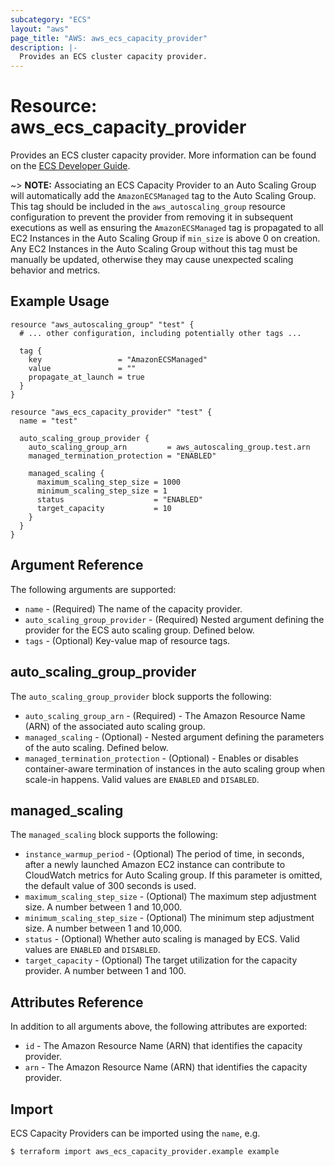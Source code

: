 ```yaml
---
subcategory: "ECS"
layout: "aws"
page_title: "AWS: aws_ecs_capacity_provider"
description: |-
  Provides an ECS cluster capacity provider.
---
```


# Resource: aws_ecs_capacity_provider

Provides an ECS cluster capacity provider. More information can be found on the [ECS Developer Guide](https://docs.aws.amazon.com/AmazonECS/latest/developerguide/cluster-capacity-providers.html).

~> **NOTE:** Associating an ECS Capacity Provider to an Auto Scaling Group will automatically add the `AmazonECSManaged` tag to the Auto Scaling Group. This tag should be included in the `aws_autoscaling_group` resource configuration to prevent the provider from removing it in subsequent executions as well as ensuring the `AmazonECSManaged` tag is propagated to all EC2 Instances in the Auto Scaling Group if `min_size` is above 0 on creation. Any EC2 Instances in the Auto Scaling Group without this tag must be manually be updated, otherwise they may cause unexpected scaling behavior and metrics.

## Example Usage

```hcl
resource "aws_autoscaling_group" "test" {
  # ... other configuration, including potentially other tags ...

  tag {
    key                 = "AmazonECSManaged"
    value               = ""
    propagate_at_launch = true
  }
}

resource "aws_ecs_capacity_provider" "test" {
  name = "test"

  auto_scaling_group_provider {
    auto_scaling_group_arn         = aws_autoscaling_group.test.arn
    managed_termination_protection = "ENABLED"

    managed_scaling {
      maximum_scaling_step_size = 1000
      minimum_scaling_step_size = 1
      status                    = "ENABLED"
      target_capacity           = 10
    }
  }
}
```

## Argument Reference

The following arguments are supported:

* `name` - (Required) The name of the capacity provider.
* `auto_scaling_group_provider` - (Required) Nested argument defining the provider for the ECS auto scaling group. Defined below.
* `tags` - (Optional) Key-value map of resource tags.

## auto_scaling_group_provider

The `auto_scaling_group_provider` block supports the following:

* `auto_scaling_group_arn` - (Required) - The Amazon Resource Name (ARN) of the associated auto scaling group.
* `managed_scaling` - (Optional) - Nested argument defining the parameters of the auto scaling. Defined below.
* `managed_termination_protection` - (Optional) - Enables or disables container-aware termination of instances in the auto scaling group when scale-in happens. Valid values are `ENABLED` and `DISABLED`.

## managed_scaling

The `managed_scaling` block supports the following:

* `instance_warmup_period` - (Optional) The period of time, in seconds, after a newly launched Amazon EC2 instance can contribute to CloudWatch metrics for Auto Scaling group. If this parameter is omitted, the default value of 300 seconds is used.
* `maximum_scaling_step_size` - (Optional) The maximum step adjustment size. A number between 1 and 10,000.
* `minimum_scaling_step_size` - (Optional) The minimum step adjustment size. A number between 1 and 10,000.
* `status` - (Optional) Whether auto scaling is managed by ECS. Valid values are `ENABLED` and `DISABLED`.
* `target_capacity` - (Optional) The target utilization for the capacity provider. A number between 1 and 100.

## Attributes Reference

In addition to all arguments above, the following attributes are exported:

* `id` - The Amazon Resource Name (ARN) that identifies the capacity provider.
* `arn` - The Amazon Resource Name (ARN) that identifies the capacity provider.

## Import

ECS Capacity Providers can be imported using the `name`, e.g.

```
$ terraform import aws_ecs_capacity_provider.example example
```
